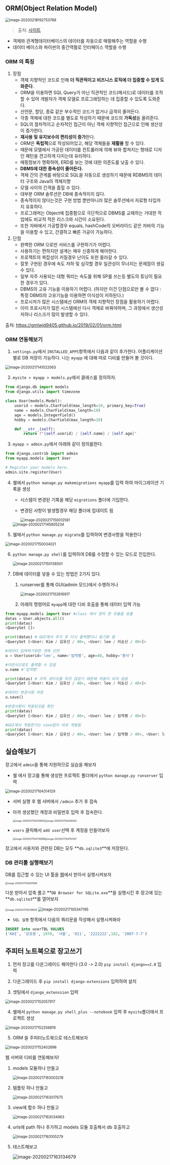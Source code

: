 ## ORM(Object Relation Model)

<img src="images/Django_ORM/image-20200218192753768.png" alt="image-20200218192753768" style="zoom:80%;" />

> 출처: [사이트](https://medium.com/@dawnsaq/what-is-an-orm-e2c00d43e9b6)

* 객체와 관계형데이터베이스의 데이터를 자동으로 매핑해주는 역할을 수행
* 데이터 베이스와 파이썬의 중간역활로 인터페이스 역할을 수행

### ORM 의 특징

1. 장점
   - 객체 지향적인 코드로 인해 **더 직관적이고 비즈니스 로직에 더 집중할 수 있게 도와준다**.
   - ORM을 이용하면 SQL Query가 아닌 직관적인 코드(메서드)로 데이터를 조작할 수 있어 개발자가 객체 모델로 프로그래밍하는 데 집중할 수 있도록 도와준다.
   - 선언문, 할당, 종료 같은 부수적인 코드가 없거나 급격히 줄어든다.
   - 각종 객체에 대한 코드를 별도로 작성하기 때문에 코드의 **가독성**을 올려준다.
   - SQL의 절차적이고 순차적인 접근이 아닌 객체 지향적인 접근으로 인해 생산성이 증가한다.
   - **재사용 및 유지보수의 편리성이 증가**한다.
   - ORM은 **독립적**으로 작성되어있고, 해당 객체들을 **재활용** 할 수 있다.
   - 때문에 모델에서 가공된 데이터를 컨트롤러에 의해 뷰와 합쳐지는 형태로 디자인 패턴을 견고하게 다지는데 유리하다.
   - 매핑정보가 명확하여, ERD를 보는 것에 대한 의존도를 낮출 수 있다.
   - **DBMS에 대한 종속성이 줄어든다.**
   - 객체 간의 관계를 바탕으로 SQL을 자동으로 생성하기 때문에 RDBMS의 데이터 구조와 Java의 객체지향
   - 모델 사이의 간격을 좁힐 수 있다.
   - 대부분 ORM 솔루션은 DB에 종속적이지 않다.
   - 종속적이지 않다는것은 구현 방법 뿐만아니라 많은 솔루션에서 자료형 타입까지 유효하다.
   - 프로그래머는 Object에 집중함으로 극단적으로 DBMS를 교체하는 거대한 작업에도 비교적 적은 리스크와 시간이 소요된다.
   - 또한 자바에서 가공할경우 equals, hashCode의 오버라이드 같은 자바의 기능을 이용할 수 있고, 간결하고 빠른 가공이 가능하다.
2. 단점
   - 완벽한 ORM 으로만 서비스를 구현하기가 어렵다.
   - 사용하기는 편하지만 설계는 매우 신중하게 해야한다.
   - 프로젝트의 복잡성이 커질경우 난이도 또한 올라갈 수 있다.
   - 잘못 구현된 경우에 속도 저하 및 심각할 경우 일관성이 무너지는 문제점이 생길 수 있다.
   - 일부 자주 사용되는 대형 쿼리는 속도를 위해 SP를 쓰는등 별도의 튜닝이 필요한 경우가 있다.
   - DBMS의 고유 기능을 이용하기 어렵다. (하지만 이건 단점으로만 볼 수 없다 : 특정 DBMS의 고유기능을 이용하면 이식성이 저하된다.)
   - 프로시저가 많은 시스템에선 ORM의 객체 지향적인 장점을 활용하기 어렵다.
   - 이미 프로시저가 많은 시스템에선 다시 객체로 바꿔야하며, 그 과정에서 생산성 저하나 리스크가 많이 발생할 수 있다.

출처: https://gmlwjd9405.github.io/2019/02/01/orm.html





### ORM 연동해보기

1. `settings.py`에서 `INSTALLED_APPS`항목에서 다음과  같이 추가한다. 어플리케이션 별로 DB 저장이 가능하다. 나는 `myapp` 에 대해 따로 디비를 만들어 볼 것이다.

<img src="../DataBase/images/Database/image-20200217141022063.png" alt="image-20200217141022063" style="zoom:80%;" />

2.  `mysite > myapp > models.py`에서 클래스를 정의하자.

```python
from django.db import models
from django.utils import timezone

class User(models.Model):
    userid = models.CharField(max_length=10, primary_key=True)
    name = models.CharField(max_length=10)
    age = models.IntegerField()
    hobby = models.CharField(max_length=20)

    def __str__(self):
        return f"{self.userid} / {self.name} / {self.age}"
```

3. `myapp > admin.py`에서 아래와 같이 정의를한다.

```python
from django.contrib import admin
from myapp.models import User

# Register your models here.
admin.site.register(User) 
```

4. 쉘에서 `python manage.py makemigrations myapp`를 입력 하여 마이그레이션 기록을 생성

   * 시스템이 변경된 기록을 해당 `migrations` 폴더에 기입한다.

   * 변경된 사항이 발생할경우 해당 폴더에 업데이트 됨

     <img src="../DataBase/images/Database/image-20200217150012561.png" alt="image-20200217150012561" style="zoom:80%;" />

   <img src="../DataBase/images/Database/image-20200217145805234.png" alt="image-20200217145805234" style="zoom:80%;" />

5. 쉘에서 `python manage.py migrate`를 입력하여 변경사항을 적용한다

<img src="../DataBase/images/Database/image-20200217150034021.png" alt="image-20200217150034021" style="zoom:80%;" />

6. `python manage.py shell`를 입력하여 DB를 수정할 수 있는 모드로 진입한다.

   <img src="../DataBase/images/Database/image-20200217150138501.png" alt="image-20200217150138501" style="zoom:80%;" />



7. DB에 데이터를 넣을 수 있는 방법은 2가지 있다.

   1. runserver를 통해 GUI(admin 모드)에서 수행하거나

      <img src="../DataBase/images/Database/image-20200217152616917.png" alt="image-20200217152616917" style="zoom:80%;" />

   2. 아래의 명령어로 `myapp`에 대한 디비 호출을 통해 데이터 입력 가능

```python
from myapp.models import User #class 에서 정의 한 모듈을 호출
datas = User.objects.all() 
print(datas)
<QuerySet []>

print(datas) # GUI에서 추가 후 다시 출력했더니 동기화 됨
<QuerySet [<User: Kim / 김유신 / 40>, <User: lee / 이순신 / 40>]>

#데이터 입력하기위한 객체 선언
u = User(userid='lee', name='임꺽쩡', age=40, hobby='봉사')

#이런식으로도 출력할 수 있음
u.name #'임꺽쩡'

print(datas) # 아직 세이브를 하지 않았기 때문에 적용이 되지 않음
<QuerySet [<User: Kim / 김유신 / 40>, <User: lee / 이순신 / 40>]>

#데이터 변경사항 저장
u.save()

#변경사항이 적용된것을 확인
print(datas)
<QuerySet [<User: Kim / 김유신 / 40>, <User: lee / 임꺽쩡 / 40>]>

#GUI에서 적용한거는 save없이 바로 적용됨
print(datas)
<QuerySet [<User: Kim / 김유신 / 40>, <User: lee / 임꺽쩡 / 40>, <User: leeel / 이순신 / 50>]>
```





## 실습해보기

장고에서 `admin`을 통해 지원하므로 실습을 해보자

* 쉘 에서 장고를 통해 생성한 프로젝트 폴더에서 `python manage.py runserver` 입력

<img src="../DataBase/images/Database/image-20200217104314129.png" alt="image-20200217104314129" style="zoom:80%;" />

* 서버 실행 후 웹 서버에서 `/admin` 추가 후 접속

* 아까 생성했던 계정과 비밀번호 입력 후 접속한다.

  <img src="../DataBase/images/Database/image-20200217104359501.png" alt="image-20200217104359501" style="zoom: 50%;" /><img src="../DataBase/images/Database/image-20200217104436283.png" alt="image-20200217104436283" style="zoom:50%;" />

* `users` 클릭해서 `add user`선택 후 계정을 만들어보자

  <img src="../DataBase/images/Database/image-20200217104735699.png" alt="image-20200217104735699" style="zoom:50%;" /><img src="../DataBase/images/Database/image-20200217104750357.png" alt="image-20200217104750357" style="zoom:50%;" />

장고에서 사용자와 관련된 DB는 모두 **`db.sqlite3`**에 저장된다.





### DB 관리툴 실행해보기

DB를 접근할 수 있는 UI 툴을 [웹](https://sqlitebrowser.org/dl/)에서 받아서 실행시켜보자

<img src="../DataBase/images/Database/image-20200217104931069.png" alt="image-20200217104931069" style="zoom: 50%;" />

다운 받아서 압축 풀고 **`DB Browser for SQLite.exe`**을 실행시킨 후 장고에 있는 **`db.sqlite3`**를 열어보자

<img src="../DataBase/images/Database/image-20200217105218809.png" alt="image-20200217105218809" style="zoom: 50%;" />

<img src="../DataBase/images/Database/image-20200217105347195.png" alt="image-20200217105347195" style="zoom:80%;" />





* `SQL 실행` 항목에서 다음의 쿼리문을 작성해서 실행시켜봐라

```sql
INSERT into userTBL VALUES
('KHI', '강호동', 1970, '서울', '011', '2222222',182, '2007-7-7')
```







## 주피터 노트북으로 장고쓰기

1. 먼저 장고를 다운그레이드 해야한다 (3.0 -> 2.0) `pip install django==2.0` 입력

2. 다운그레이드 후 `pip install django-extensions` 입력하여 설치

3. 셋팅에서 `django_extenssion` 입력 

<img src="../DataBase/images/Database/image-20200217152057917.png" alt="image-20200217152057917" style="zoom:80%;" />

4. 쉘에서 `python manage.py shell_plus --notebook` 입력 후 `mysite`폴더에서 프로젝트 생성

<img src="../DataBase/images/Database/image-20200217152256819.png" alt="image-20200217152256819" style="zoom:80%;" />

5. ORM 을 주피터노트북으로 테스트해보자

<img src="../DataBase/images/Database/image-20200217152402896.png" alt="image-20200217152402896" style="zoom:80%;" />







웹 서버와 디비를 연동해보자!

1. models 모듈하나 만들고

   <img src="../DataBase/images/Database/image-20200217163003218.png" alt="image-20200217163003218" style="zoom:80%;" />

2. 템플릿 하나 만들고

   <img src="../DataBase/images/Database/image-20200217163017675.png" alt="image-20200217163017675" style="zoom:80%;" />

3. view에 함수 하나 만들고

   <img src="../DataBase/images/Database/image-20200217163034963.png" alt="image-20200217163034963" style="zoom:80%;" />

4. urls에 path 하나 추가하고 models 모듈 호출해서 db 호출하고

   <img src="../DataBase/images/Database/image-20200217163105279.png" alt="image-20200217163105279" style="zoom:80%;" />

5. 테스트해보고

   ![image-20200217163134679](images/Django_ORM/image-20200217163134679.png)
